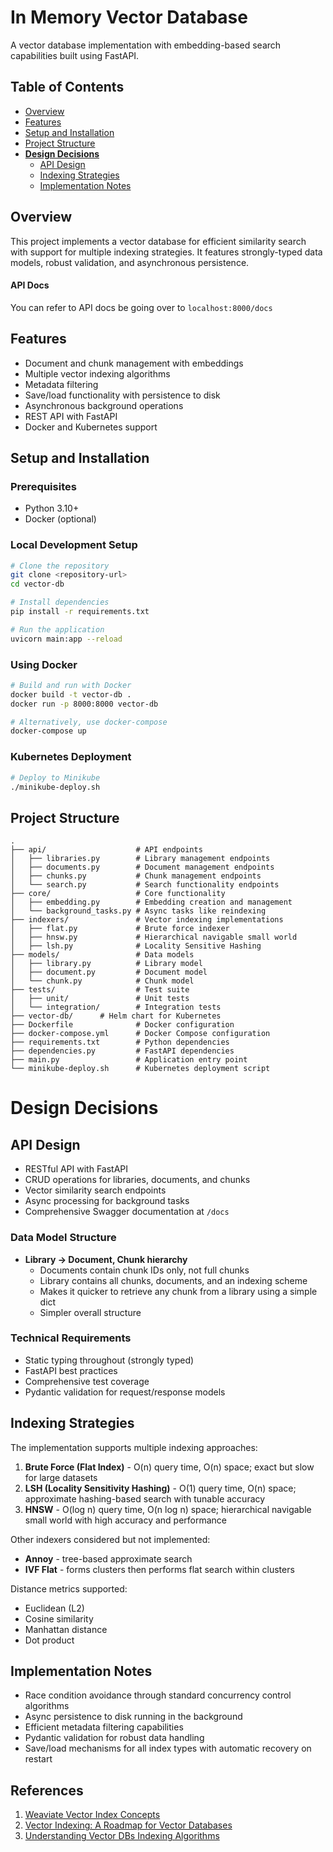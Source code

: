 #  In Memory Vector Database

A vector database implementation with embedding-based search capabilities built using FastAPI.

## Table of Contents
- [Overview](#overview)
- [Features](#features)
- [Setup and Installation](#setup-and-installation)
- [Project Structure](#project-structure)
- **[Design Decisions](#design-decisions)**
    - [API Design](#api-design)
    - [Indexing Strategies](#indexing-strategies)
    - [Implementation Notes](#implementation-notes)

## Overview

This project implements a vector database for efficient similarity search with support for multiple indexing strategies. It features strongly-typed data models, robust validation, and asynchronous persistence.

#### API Docs
You can refer to API docs be going over to `localhost:8000/docs`

## Features

- Document and chunk management with embeddings
- Multiple vector indexing algorithms
- Metadata filtering
- Save/load functionality with persistence to disk
- Asynchronous background operations
- REST API with FastAPI
- Docker and Kubernetes support

## Setup and Installation

### Prerequisites
- Python 3.10+
- Docker (optional)

### Local Development Setup

```bash
# Clone the repository
git clone <repository-url>
cd vector-db

# Install dependencies
pip install -r requirements.txt

# Run the application
uvicorn main:app --reload
```

### Using Docker

```bash
# Build and run with Docker
docker build -t vector-db .
docker run -p 8000:8000 vector-db

# Alternatively, use docker-compose
docker-compose up
```

### Kubernetes Deployment

```bash
# Deploy to Minikube
./minikube-deploy.sh
```

## Project Structure

```
.
├── api/                    # API endpoints
│   ├── libraries.py        # Library management endpoints
│   ├── documents.py        # Document management endpoints
│   ├── chunks.py           # Chunk management endpoints
│   └── search.py           # Search functionality endpoints
├── core/                   # Core functionality
│   ├── embedding.py        # Embedding creation and management
│   └── background_tasks.py # Async tasks like reindexing
├── indexers/               # Vector indexing implementations
│   ├── flat.py             # Brute force indexer
│   ├── hnsw.py             # Hierarchical navigable small world
│   ├── lsh.py              # Locality Sensitive Hashing
├── models/                 # Data models
│   ├── library.py          # Library model
│   ├── document.py         # Document model
│   └── chunk.py            # Chunk model
├── tests/                  # Test suite
│   ├── unit/               # Unit tests
│   └── integration/        # Integration tests
├── vector-db/      # Helm chart for Kubernetes
├── Dockerfile              # Docker configuration
├── docker-compose.yml      # Docker Compose configuration
├── requirements.txt        # Python dependencies
├── dependencies.py         # FastAPI dependencies
├── main.py                 # Application entry point
└── minikube-deploy.sh      # Kubernetes deployment script
```

# Design Decisions

## API Design
- RESTful API with FastAPI
- CRUD operations for libraries, documents, and chunks
- Vector similarity search endpoints
- Async processing for background tasks
- Comprehensive Swagger documentation at `/docs`


### Data Model Structure

- **Library → Document, Chunk hierarchy**
  - Documents contain chunk IDs only, not full chunks
  - Library contains all chunks, documents, and an indexing scheme
  - Makes it quicker to retrieve any chunk from a library using a simple dict
  - Simpler overall structure

### Technical Requirements

- Static typing throughout (strongly typed)
- FastAPI best practices
- Comprehensive test coverage
- Pydantic validation for request/response models

## Indexing Strategies

The implementation supports multiple indexing approaches:

1. **Brute Force (Flat Index)** - O(n) query time, O(n) space; exact but slow for large datasets
2. **LSH (Locality Sensitivity Hashing)** - O(1) query time, O(n) space; approximate hashing-based search with tunable accuracy
3. **HNSW** - O(log n) query time, O(n log n) space; hierarchical navigable small world with high accuracy and performance

Other indexers considered but not implemented:

- **Annoy** - tree-based approximate search
- **IVF Flat** - forms clusters then performs flat search within clusters


Distance metrics supported:
- Euclidean (L2)
- Cosine similarity
- Manhattan distance
- Dot product

## Implementation Notes

- Race condition avoidance through standard concurrency control algorithms
- Async persistence to disk running in the background
- Efficient metadata filtering capabilities
- Pydantic validation for robust data handling
- Save/load mechanisms for all index types with automatic recovery on restart

## References

1. [Weaviate Vector Index Concepts](https://weaviate.io/developers/weaviate/concepts/vector-index)
2. [Vector Indexing: A Roadmap for Vector Databases](https://medium.com/kx-systems/vector-indexing-a-roadmap-for-vector-databases-65866f07daf5)
3. [Understanding Vector DBs Indexing Algorithms](https://gagan-mehta.medium.com/understanding-vector-dbs-indexing-algorithms-ce187dca69c2)